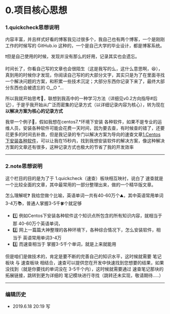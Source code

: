 # 0.项目核心思想

### 1.quickcheck思想说明

内容丰富，并且样式好看的博客我见过很多个，我自己也有两个博客，一个是刚刚工作的时候写的 GitHub.io 这种的，一个是自己大学的毕业设计，都是博客系统。

❗️但是自己使用的时候，发现并没有那么的好用，记录其实也会遗忘。

时间长了，你看自己写的文章也会很陌生（这是我写的么，这什么意思啊，😆），真到用的时候你才发现，你阅读自己写的的大部分文字，其实只是为了在里面寻找一个解决问题的方案，和积累一些技术沉淀；大部分东西你记录下来了，最终大部分东西也会被遗忘的 O__O "…

所以我就开始思考🤔，联想到我高中的一种学习方法（详细见v0.2方向指导#后记），于是乎我开始从广泛而密集的记录方式（以详细记录内容为核心），转为现在**以解决方案为核心的记录方式**

我举一个例子🌰，假如我想在centos7.*环境下安装 各种软件，如果不是专业的运维人员，安装各种软件可能会花费一天时间，因为要去查，有时候查的错了，还要花更多的时间去补救，但是我记录的专门以解决方案为导向的速查文章[1.Centos下安装各种软件](https://notes.itzkp.com/1.quickcheck/3.%E8%BF%90%E7%BB%B4/1.%E5%90%84%E7%A7%8D%E8%BD%AF%E4%BB%B6%E5%AE%89%E8%A3%85%E9%80%9F%E6%9F%A5.html)，可以让我在15秒内，找到我想安装软件的解决方案，像这种解决方案的文章还有很多，这种记录方式也极大的节省了我的开发效率

---

### 2.note思想说明

这个栏目的目的是为了于 1.quickcheck（速查）板块相互映衬，说白了 速查就是 一个比较全面的文章，其中最常用的一部分整理出来，做的一个精华版文章。

怎么理解呢❓ 我给您做个比喻，英语单词一共有40-60万个⛰，其中英语常用单词3-4万📚，普通人掌握3-5千🍀个就足够

- 1️⃣ 例如Centos下安装各种软件这个知识点所包含的所有知识内容，就相当于那 40-60万个英语单词，
- 2️⃣ 网上一篇篇大神整理的各种环境下，各种综合情况下，怎么安装软件，相当于 英语常用单词3-4万
- 3️⃣ 而速查相当于 掌握3-5千个单词，就是上来就能用

但是咱们是做技术的，肯定是要不断的完善自己的知识水平，这时候就需要 笔记板块 与 速查板块 相结合，速查可以提供您在开发中快速找到您想要的结果，如果没找到（就是你要找的单词没在 3-5千个内），这时候就需要通过 速查笔记那块的拓展链接，跳转到更为详细的 笔记模块进行寻找（跳转还未实现，敬请期待.....）


---


### 编辑历史

- 2019.6.18 20:19 写

